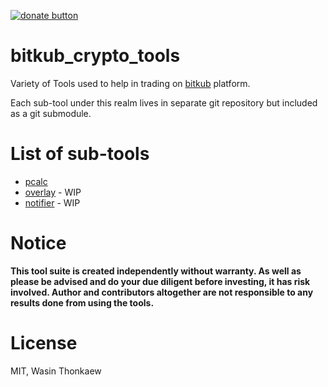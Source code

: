 [![donate button](https://img.shields.io/badge/$-donate-ff69b4.svg?maxAge=2592000&amp;style=flat)](https://github.com/haxpor/donate)

# bitkub_crypto_tools
Variety of Tools used to help in trading on [bitkub](https://bitkub.com/) platform.

Each sub-tool under this realm lives in separate git repository but included as
a git submodule.

# List of sub-tools

* [pcalc](https://github.com/haxpor/bitkub_pcalc)
* [overlay](https://github.com/haxpor/bitkub_overlay) - WIP
* [notifier](https://github.com/haxpor/bitkub_notifier) - WIP

# Notice

**This tool suite is created independently without warranty. As well as please be advised and do your due diligent before investing, it has risk involved. Author and contributors altogether are not responsible to any results done from using the tools.**

# License
MIT, Wasin Thonkaew
